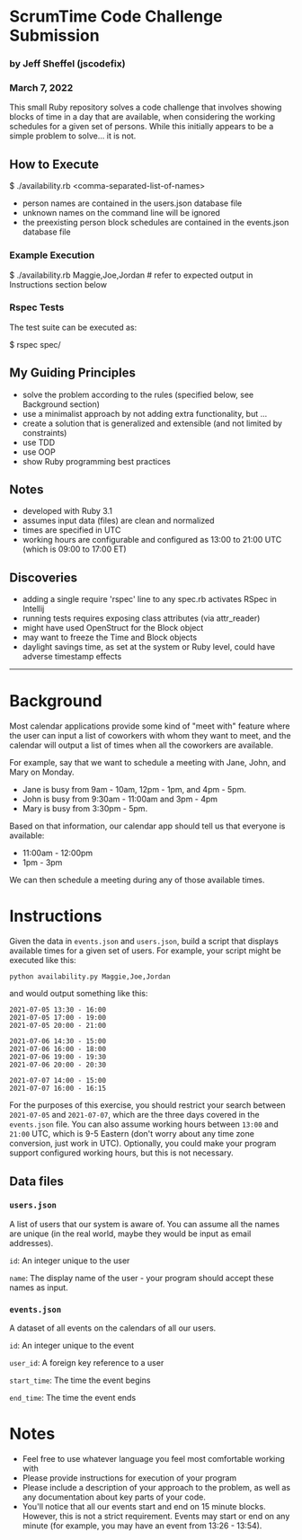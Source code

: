 # ScrumTime Code Challenge Submission
### by Jeff Sheffel (jscodefix)
### March 7, 2022

This small Ruby repository solves a code challenge that involves showing blocks of time in a day that
are available, when considering the working schedules for a given set of persons.
While this initially appears to be a simple problem to solve... it is not.

## How to Execute
$ ./availability.rb &lt;comma-separated-list-of-names&gt;
- person names are contained in the users.json database file
- unknown names on the command line will be ignored
- the preexisting person block schedules are contained in the events.json database file

### Example Execution
$ ./availability.rb Maggie,Joe,Jordan   # refer to expected output in Instructions section below

### Rspec Tests
The test suite can be executed as:

$ rspec spec/

## My Guiding Principles
- solve the problem according to the rules (specified below, see Background section)
- use a minimalist approach by not adding extra functionality, but ...
- create a solution that is generalized and extensible (and not limited by constraints)
- use TDD
- use OOP
- show Ruby programming best practices

## Notes
- developed with Ruby 3.1
- assumes input data (files) are clean and normalized
- times are specified in UTC
- working hours are configurable and configured as 13:00 to 21:00 UTC (which is 09:00 to 17:00 ET)

## Discoveries
- adding a single require 'rspec' line to any spec.rb activates RSpec in Intellij
- running tests requires exposing class attributes (via attr_reader)
- might have used OpenStruct for the Block object
- may want to freeze the Time and Block objects
- daylight savings time, as set at the system or Ruby level, could have adverse timestamp effects

---
# Background

Most calendar applications provide some kind of "meet with" feature where the user
can input a list of coworkers with whom they want to meet, and the calendar will
output a list of times when all the coworkers are available.

For example, say that we want to schedule a meeting with Jane, John, and Mary on Monday.

- Jane is busy from 9am - 10am, 12pm - 1pm, and 4pm - 5pm.
- John is busy from 9:30am - 11:00am and 3pm - 4pm
- Mary is busy from 3:30pm - 5pm.

Based on that information, our calendar app should tell us that everyone is available:
- 11:00am - 12:00pm
- 1pm - 3pm

We can then schedule a meeting during any of those available times.

# Instructions

Given the data in `events.json` and `users.json`, build a script that displays available times
for a given set of users. For example, your script might be executed like this:

```
python availability.py Maggie,Joe,Jordan
```

and would output something like this:

```
2021-07-05 13:30 - 16:00
2021-07-05 17:00 - 19:00
2021-07-05 20:00 - 21:00

2021-07-06 14:30 - 15:00
2021-07-06 16:00 - 18:00
2021-07-06 19:00 - 19:30
2021-07-06 20:00 - 20:30

2021-07-07 14:00 - 15:00
2021-07-07 16:00 - 16:15
```


For the purposes of this exercise, you should restrict your search between `2021-07-05` and `2021-07-07`,
which are the three days covered in the `events.json` file. You can also assume working hours between
`13:00` and `21:00` UTC, which is 9-5 Eastern (don't worry about any time zone conversion, just work in
UTC). Optionally, you could make your program support configured working hours, but this is not necessary.


## Data files

### `users.json`

A list of users that our system is aware of. You can assume all the names are unique (in the real world, maybe
they would be input as email addresses).

`id`: An integer unique to the user

`name`: The display name of the user - your program should accept these names as input.

### `events.json`

A dataset of all events on the calendars of all our users.

`id`: An integer unique to the event

`user_id`: A foreign key reference to a user

`start_time`: The time the event begins

`end_time`: The time the event ends


# Notes

- Feel free to use whatever language you feel most comfortable working with
- Please provide instructions for execution of your program
- Please include a description of your approach to the problem, as well as any documentation about
  key parts of your code.
- You'll notice that all our events start and end on 15 minute blocks. However, this is not a strict
  requirement. Events may start or end on any minute (for example, you may have an event from 13:26 - 13:54).

